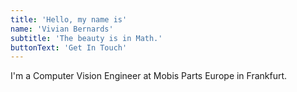 ```yaml
---
title: 'Hello, my name is'
name: 'Vivian Bernards'
subtitle: 'The beauty is in Math.'
buttonText: 'Get In Touch'
---
```


I'm a Computer Vision Engineer at Mobis Parts Europe in Frankfurt.
